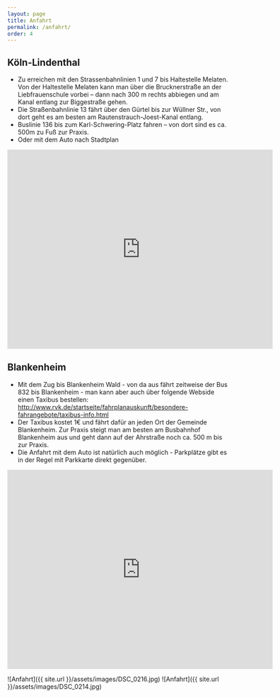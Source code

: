 ```yaml
---
layout: page
title: Anfahrt
permalink: /anfahrt/
order: 4
---
```


## Köln-Lindenthal

 - Zu erreichen mit den Strassenbahnlinien 1 und 7 bis Haltestelle Melaten. Von der Haltestelle Melaten kann man über die Brucknerstraße an der Liebfrauenschule vorbei – dann nach 300 m rechts abbiegen und am Kanal entlang zur Biggestraße gehen.
 - Die Straßenbahnlinie 13 fährt über den Gürtel bis zur Wüllner Str., von dort geht es am besten am Rautenstrauch-Joest-Kanal entlang.
 - Buslinie 136 bis zum Karl-Schwering-Platz fahren – von dort sind es ca. 500m zu Fuß zur Praxis.
 - Oder mit dem Auto nach Stadtplan

<iframe src="https://www.google.com/maps/embed?pb=!1m18!1m12!1m3!1d2514.4975762164727!2d6.91267691563294!3d50.93301046035727!2m3!1f0!2f0!3f0!3m2!1i1024!2i768!4f13.1!3m3!1m2!1s0x47bf24dff5a41827%3A0x367318e1338ba2b4!2sBiggestra%C3%9Fe+21%2C+50931+K%C3%B6ln!5e0!3m2!1sen!2sde!4v1445800520064" width="600" height="450" frameborder="0" style="border:0" allowfullscreen></iframe>

## Blankenheim

 - Mit dem Zug bis Blankenheim Wald - von da aus fährt zeitweise der Bus 832 bis Blankenheim - man kann aber auch über folgende Webside einen Taxibus bestellen:
http://www.rvk.de/startseite/fahrplanauskunft/besondere-fahrangebote/taxibus-info.html
 - Der Taxibus kostet 1€ und fährt dafür an jeden Ort der Gemeinde Blankenheim. Zur Praxis steigt man am besten am Busbahnhof Blankenheim aus und geht dann auf der Ahrstraße noch ca. 500 m bis zur Praxis.
 - Die Anfahrt mit dem Auto ist natürlich auch möglich - Parkplätze gibt es in der Regel mit Parkkarte direkt gegenüber.

<iframe src="https://www.google.com/maps/embed?pb=!1m18!1m12!1m3!1d2541.164314801881!2d6.646791315730926!3d50.43803997947365!2m3!1f0!2f0!3f0!3m2!1i1024!2i768!4f13.1!3m3!1m2!1s0x47bfa124d23a3c71%3A0xaa7a491149c0f081!2sAhrstra%C3%9Fe+40%2C+53945+Blankenheim!5e0!3m2!1sen!2sde!4v1520696220698" width="600" height="450" frameborder="0" style="border:0" allowfullscreen></iframe>

![Anfahrt]({{ site.url }}/assets/images/DSC_0216.jpg)
![Anfahrt]({{ site.url }}/assets/images/DSC_0214.jpg)
